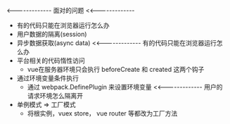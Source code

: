 <-------------
面对的问题
  <<-------------
  * 有的代码只能在浏览器运行怎么办
  * 用户数据的隔离(session)
  * 异步数据获取(async data)
  <<-------------
  有的代码只能在浏览器运行怎么办
  * 平台相关的代码惰性访问
    * vue在服务器环境只会执行 beforeCreate 和 created 这两个钩子
  * 通过环境变量条件执行
    * 通过 webpack.DefinePlugin 来设置环境变量
  <<-------------
  用户的请求环境怎么隔离开
  * 单例模式 => 工厂模式
    * 将根实例，vuex store， vue router 等都改为工厂方法
